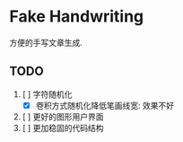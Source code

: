 # Fake Handwriting

方便的手写文章生成.

## TODO

1. [ ] 字符随机化
    - [x] 卷积方式随机化降低笔画线宽: 效果不好
2. [ ] 更好的图形用户界面
3. [ ] 更加稳固的代码结构